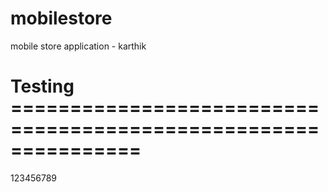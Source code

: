 # mobilestore
mobile store application - karthik


# Testing ===============================================================
123456789